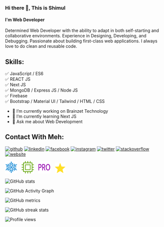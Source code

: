 ### Hi there 👋, This is Shimul
#### I'm Web Developer

Determined Web Developer with the ability to adapt in both self-starting and collaborative environments. Experience in Designing, Developing, and Debugging. Passionate about building first-class web applications. I always love to do clean and reusable code.

## Skills: 
✅ JavaScript / ES6 <br>
✅ REACT JS <br>
✅ Next JS <br>
✅ MongoDB / Express JS / Node JS <br>
✅ Firebase <br>
✅ Bootstrap / Material UI / Tailwind / HTML / CSS <br>

- 🔭 I’m currently working on Brainzet Technology 
- 🌱 I’m currently learning Next JS 
- 💬 Ask me about Web Development 

## Contact With Meh:
[<img src='https://cdn.jsdelivr.net/npm/simple-icons@3.0.1/icons/github.svg' alt='github' height='40'>](https://github.com/khan-shimul)  [<img src='https://cdn.jsdelivr.net/npm/simple-icons@3.0.1/icons/linkedin.svg' alt='linkedin' height='40'>](https://www.linkedin.com/in/khanshimul196/)  [<img src='https://cdn.jsdelivr.net/npm/simple-icons@3.0.1/icons/facebook.svg' alt='facebook' height='40'>](https://www.facebook.com/khanshimul196)  [<img src='https://cdn.jsdelivr.net/npm/simple-icons@3.0.1/icons/instagram.svg' alt='instagram' height='40'>](https://www.instagram.com/khanshimul196/)  [<img src='https://cdn.jsdelivr.net/npm/simple-icons@3.0.1/icons/twitter.svg' alt='twitter' height='40'>](https://twitter.com/khanshimul196)  [<img src='https://cdn.jsdelivr.net/npm/simple-icons@3.0.1/icons/stackoverflow.svg' alt='stackoverflow' height='40'>](https://stackoverflow.com/users/shimul-khan)  [<img src='https://cdn.jsdelivr.net/npm/simple-icons@3.0.1/icons/icloud.svg' alt='website' height='40'>](https://sims-portfolio.netlify.app/)  

<a href='https://archiveprogram.github.com/'><img src='https://raw.githubusercontent.com/acervenky/animated-github-badges/master/assets/acbadge.gif' width='40' height='40'></a> <a href='https://docs.github.com/en/developers'><img src='https://raw.githubusercontent.com/acervenky/animated-github-badges/master/assets/devbadge.gif' width='40' height='40'></a> <a href='https://github.com/pricing'><img src='https://raw.githubusercontent.com/acervenky/animated-github-badges/master/assets/pro.gif' width='40' height='40'></a> <a href='https://stars.github.com/'><img src='https://raw.githubusercontent.com/acervenky/animated-github-badges/master/assets/starbadge.gif' width='35' height='35'></a> 



![GitHub stats](https://github-readme-stats.vercel.app/api?username=khan-shimul&show_icons=true&count_private=true)  

![GitHub Activity Graph](https://activity-graph.herokuapp.com/graph?username=khan-shimul)  

![GitHub metrics](https://metrics.lecoq.io/khan-shimul)  

![GitHub streak stats](https://github-readme-streak-stats.herokuapp.com/?user=khan-shimul)  

![Profile views](https://gpvc.arturio.dev/khan-shimul)  
